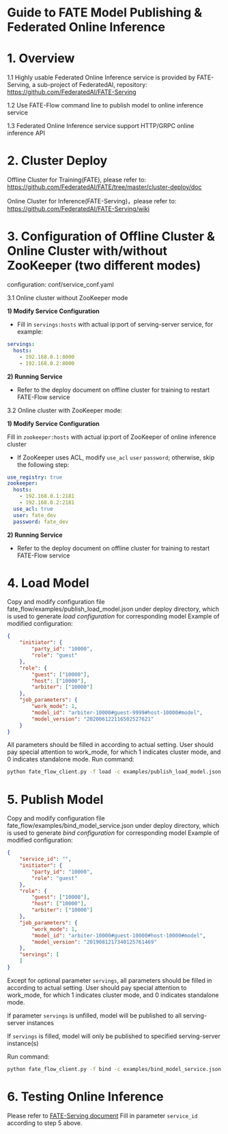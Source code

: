 # Guide to FATE Model Publishing & Federated Online Inference

# 1. Overview

1.1 Highly usable Federated Online Inference service is provided by FATE-Serving, a sub-project of FederatedAI, repository: https://github.com/FederatedAI/FATE-Serving

1.2 Use FATE-Flow command line to publish model to online inference service

1.3 Federated Online Inference service support HTTP/GRPC online inference API

# 2. Cluster Deploy

Offline Cluster for Training(FATE), please refer to: https://github.com/FederatedAI/FATE/tree/master/cluster-deploy/doc

Online Cluster for Inference(FATE-Serving)，please refer to: https://github.com/FederatedAI/FATE-Serving/wiki

# 3. Configuration of Offline Cluster & Online Cluster with/without ZooKeeper (two different modes)

configuration: conf/service_conf.yaml

3.1 Online cluster without ZooKeeper mode

**1) Modify Service Configuration**

- Fill in ``servings:hosts`` with actual ip:port of serving-server service, for example:

```yaml
servings:
  hosts:
    - 192.168.0.1:8000
    - 192.168.0.2:8000
```

**2) Running Service**

- Refer to the deploy document on offline cluster for training to restart FATE-Flow service

3.2 Online cluster with ZooKeeper mode:

**1) Modify Service Configuration**

Fill in ``zookeeper:hosts`` with actual ip:port of ZooKeeper of online inference cluster

- If ZooKeeper uses ACL, modify ``use_acl`` ``user`` ``password``; otherwise, skip the following step:

```yaml
use_registry: true
zookeeper:
  hosts:
    - 192.168.0.1:2181
    - 192.168.0.2:2181
  use_acl: true
  user: fate_dev
  password: fate_dev
```

**2) Running Service**

- Refer to the deploy document on offline cluster for training to restart FATE-Flow service

# 4. Load Model

Copy and modify configuration file fate_flow/examples/publish_load_model.json under deploy directory, which is used to generate *load configuration* for corresponding model
Example of modified configuration:

```json
{
    "initiator": {
        "party_id": "10000",
        "role": "guest"
    },
    "role": {
        "guest": ["10000"],
        "host": ["10000"],
        "arbiter": ["10000"]
    },
    "job_parameters": {
        "work_mode": 1,
        "model_id": "arbiter-10000#guest-9999#host-10000#model",
        "model_version": "202006122116502527621"
    }
}
```

All parameters should be filled in according to actual setting. 
User should pay special attention to work_mode, for which 1 indicates cluster mode, and 0 indicates standalone mode. 
Run command:

```bash
python fate_flow_client.py -f load -c examples/publish_load_model.json
```

# 5. Publish Model

Copy and modify configuration file fate_flow/examples/bind_model_service.json under deploy directory, which is used to generate *bind configuration* for corresponding model
Example of modified configuration:

```json
{
    "service_id": "",
    "initiator": {
        "party_id": "10000",
        "role": "guest"
    },
    "role": {
        "guest": ["10000"],
        "host": ["10000"],
        "arbiter": ["10000"]
    },
    "job_parameters": {
        "work_mode": 1,
        "model_id": "arbiter-10000#guest-10000#host-10000#model",
        "model_version": "2019081217340125761469"
    },
    "servings": [
    ]
}
```

Except for optional parameter ``servings``, all parameters should be filled in according to actual setting. 
User should pay special attention to work_mode, for which 1 indicates cluster mode, and 0 indicates standalone mode. 

If parameter ``servings`` is unfilled, model will be published to all serving-server instances

If ``servings`` is filled, model will only be published to specified serving-server instance(s)

Run command:

```bash
python fate_flow_client.py -f bind -c examples/bind_model_service.json
```

# 6. Testing Online Inference

Please refer to [FATE-Serving document](https://github.com/FederatedAI/FATE-Serving/wiki/%E5%9C%A8%E7%BA%BF%E6%8E%A8%E7%90%86%E6%8E%A5%E5%8F%A3%E8%AF%B4%E6%98%8E)
Fill in parameter ``service_id`` according to step 5 above. 